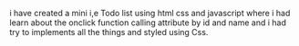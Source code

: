 i have created a mini i,e Todo list using 
html css and javascript
where i had learn about the onclick function 
calling attribute by id and name 
and i had try to implements all the things
and styled using Css.
